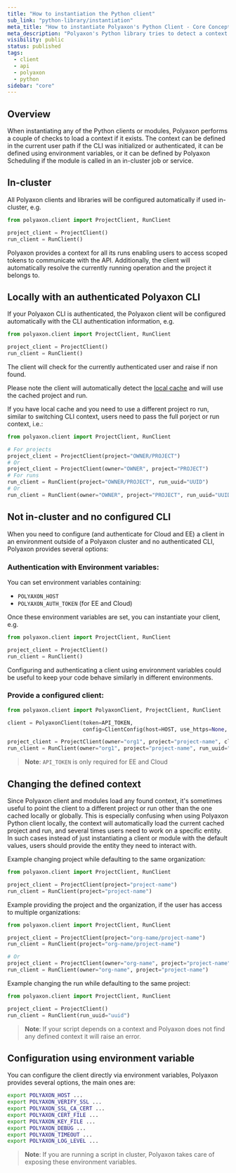 ```yaml
---
title: "How to instantiation the Python client"
sub_link: "python-library/instantiation"
meta_title: "How to instantiate Polyaxon's Python Client - Core Concepts"
meta_description: "Polyaxon's Python library tries to detect a context automatically, users can also change this behavior by providing auth, organization, project, and run references."
visibility: public
status: published
tags:
  - client
  - api
  - polyaxon
  - python
sidebar: "core"
---
```


## Overview

When instantiating any of the Python clients or modules, Polyaxon performs a couple of checks to load a context if it exists.
The context can be defined in the current user path if the CLI was initialized or authenticated, it can be defined using environment variables,
or it can be defined by Polyaxon Scheduling if the module is called in an in-cluster job or service.

## In-cluster

All Polyaxon clients and libraries will be configured automatically if used in-cluster, e.g.

```python
from polyaxon.client import ProjectClient, RunClient

project_client = ProjectClient()
run_client = RunClient()
```

Polyaxon provides a context for all its runs enabling users to access scoped tokens to communicate with the API.
Additionally, the client will automatically resolve the currently running operation and the project it belongs to.

## Locally with an authenticated Polyaxon CLI

If your Polyaxon CLI is authenticated, the Polyaxon client will be configured
automatically with the CLI authentication information, e.g.

```python
from polyaxon.client import ProjectClient, RunClient

project_client = ProjectClient()
run_client = RunClient()
```

The client will check for the currently authenticated user and raise if non found.

Please note the client will automatically detect the [local cache](/docs/core/cli/cache/) and will use the cached project and run.

If you have local cache and you need to use a different project ro run, similar to switching CLI context, users need to pass the full porject or run context, i.e.:

```python
from polyaxon.client import ProjectClient, RunClient

# For projects
project_client = ProjectClient(project="OWNER/PROJECT")
# Or
project_client = ProjectClient(owner="OWNER", project="PROJECT")
# For runs
run_client = RunClient(project="OWNER/PROJECT", run_uuid="UUID")
# Or
run_client = RunClient(owner="OWNER", project="PROJECT", run_uuid="UUID")
```

## Not in-cluster and no configured CLI

When you need to configure (and authenticate for Cloud and EE) a client in an environment outside of a Polyaxon cluster and no authenticated CLI, Polyaxon provides several options:

### Authentication with Environment variables:

You can set environment variables containing:

 * `POLYAXON_HOST`
 * `POLYAXON_AUTH_TOKEN`  (for EE and Cloud)

Once these environment variables are set, you can instantiate your client, e.g.

```python
from polyaxon.client import ProjectClient, RunClient

project_client = ProjectClient()
run_client = RunClient()
```

Configuring and authenticating a client using environment variables could be useful to keep your code behave similarly in different environments.

### Provide a configured client:

```python
from polyaxon.client import PolyaxonClient, ProjectClient, RunClient

client = PolyaxonClient(token=API_TOKEN,
                        config=ClientConfig(host=HOST, use_https=None, verify_ssl=None))

project_client = ProjectClient(owner="org1", project="project-name", client=client)
run_client = RunClient(owner="org1", project="project-name", run_uuid="uuid", client=client)
```

> **Note**: `API_TOKEN` is only required for EE and Cloud

## Changing the defined context

Since Polyaxon client and modules load any found context, it's sometimes useful to point the client to a different project or run other than the one cached locally or globally.
This is especially confusing when using Polyaxon Python client locally, the context will automatically load the current cached project and run, and several times users need to work on a specific entity.
In such cases instead of just instantiating a client or module with the default values, users should provide the entity they need to interact with.

Example changing project while defaulting to the same organization:

```python
from polyaxon.client import ProjectClient, RunClient

project_client = ProjectClient(project="project-name")
run_client = RunClient(project="project-name")
```

Example providing the project and the organization, if the user has access to multiple organizations:

```python
from polyaxon.client import ProjectClient, RunClient

project_client = ProjectClient(project="org-name/project-name")
run_client = RunClient(project="org-name/project-name")

# Or
project_client = ProjectClient(owner="org-name", project="project-name")
run_client = RunClient(owner="org-name", project="project-name")
```

Example changing the run while defaulting to the same project:

```python
from polyaxon.client import ProjectClient, RunClient

project_client = ProjectClient()
run_client = RunClient(run_uuid="uuid")
```

> **Note**: If your script depends on a context and Polyaxon does not find any defined context it will raise an error.

## Configuration using environment variable

You can configure the client directly via environment variables, Polyaxon provides several options, the main ones are:

```bash
export POLYAXON_HOST ...
export POLYAXON_VERIFY_SSL ...
export POLYAXON_SSL_CA_CERT ...
export POLYAXON_CERT_FILE ...
export POLYAXON_KEY_FILE ...
export POLYAXON_DEBUG ...
export POLYAXON_TIMEOUT ...
export POLYAXON_LOG_LEVEL ...
```

> **Note**: If you are running a script in cluster, Polyaxon takes care of exposing these environment variables.
